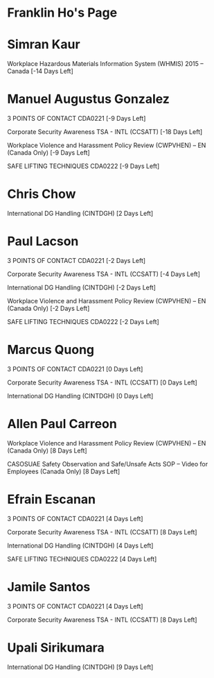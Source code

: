 # Franklin Ho's Page




# Simran Kaur


Workplace Hazardous Materials Information System (WHMIS) 2015 – Canada [-14 Days Left]



# Manuel Augustus Gonzalez


3 POINTS OF CONTACT CDA0221 [-9 Days Left]

Corporate Security Awareness TSA - INTL (CCSATT) [-18 Days Left]

Workplace Violence and Harassment Policy Review (CWPVHEN) – EN (Canada Only) [-9 Days Left]

SAFE LIFTING TECHNIQUES CDA0222 [-9 Days Left]



# Chris Chow


International DG Handling (CINTDGH) [2 Days Left]



# Paul Lacson


3 POINTS OF CONTACT CDA0221 [-2 Days Left]

Corporate Security Awareness TSA - INTL (CCSATT) [-4 Days Left]

International DG Handling (CINTDGH) [-2 Days Left]

Workplace Violence and Harassment Policy Review (CWPVHEN) – EN (Canada Only) [-2 Days Left]

SAFE LIFTING TECHNIQUES CDA0222 [-2 Days Left]



# Marcus Quong


3 POINTS OF CONTACT CDA0221 [0 Days Left]

Corporate Security Awareness TSA - INTL (CCSATT) [0 Days Left]

International DG Handling (CINTDGH) [0 Days Left]



# Allen Paul Carreon


Workplace Violence and Harassment Policy Review (CWPVHEN) – EN (Canada Only) [8 Days Left]

CASOSUAE Safety Observation and Safe/Unsafe Acts SOP – Video for Employees (Canada Only) [8 Days Left]



# Efrain Escanan


3 POINTS OF CONTACT CDA0221 [4 Days Left]

Corporate Security Awareness TSA - INTL (CCSATT) [8 Days Left]

International DG Handling (CINTDGH) [4 Days Left]

SAFE LIFTING TECHNIQUES CDA0222 [4 Days Left]



# Jamile Santos


3 POINTS OF CONTACT CDA0221 [4 Days Left]

Corporate Security Awareness TSA - INTL (CCSATT) [8 Days Left]



# Upali Sirikumara


International DG Handling (CINTDGH) [9 Days Left]



